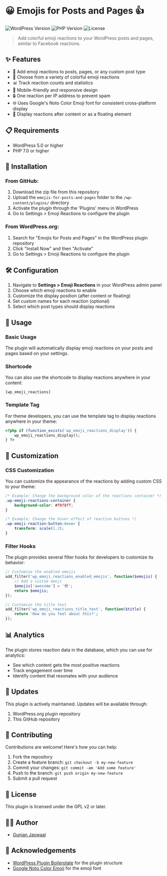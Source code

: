 # 😀 Emojis for Posts and Pages 👍

![WordPress Version](https://img.shields.io/badge/WordPress-5.0%2B-blue.svg)
![PHP Version](https://img.shields.io/badge/PHP-7.0%2B-purple.svg)
![License](https://img.shields.io/badge/License-GPL%20v2-green.svg)

> Add colorful emoji reactions to your WordPress posts and pages, similar to Facebook reactions.

## ✨ Features

- 🎨 Add emoji reactions to posts, pages, or any custom post type
- 🌈 Choose from a variety of colorful emoji reactions
- 📊 Track reaction counts and statistics
- 📱 Mobile-friendly and responsive design
- 🔒 One reaction per IP address to prevent spam
- 🌐 Uses Google's Noto Color Emoji font for consistent cross-platform display
- 🔄 Display reactions after content or as a floating element

## 📋 Requirements

- WordPress 5.0 or higher
- PHP 7.0 or higher

## 🚀 Installation

### From GitHub:

1. Download the zip file from this repository
2. Upload the `emojis-for-posts-and-pages` folder to the `/wp-content/plugins/` directory
3. Activate the plugin through the 'Plugins' menu in WordPress
4. Go to Settings > Emoji Reactions to configure the plugin

### From WordPress.org:

1. Search for "Emojis for Posts and Pages" in the WordPress plugin repository
2. Click "Install Now" and then "Activate"
3. Go to Settings > Emoji Reactions to configure the plugin

## 🛠️ Configuration

1. Navigate to **Settings > Emoji Reactions** in your WordPress admin panel
2. Choose which emoji reactions to enable
3. Customize the display position (after content or floating)
4. Set custom names for each reaction (optional)
5. Select which post types should display reactions

## 📝 Usage

### Basic Usage

The plugin will automatically display emoji reactions on your posts and pages based on your settings.

### Shortcode

You can also use the shortcode to display reactions anywhere in your content:

```
[wp_emoji_reactions]
```

### Template Tag

For theme developers, you can use the template tag to display reactions anywhere in your theme:

```php
<?php if (function_exists('wp_emoji_reactions_display')) {
    wp_emoji_reactions_display();
} ?>
```

## 🎨 Customization

### CSS Customization

You can customize the appearance of the reactions by adding custom CSS to your theme:

```css
/* Example: Change the background color of the reactions container */
.wp-emoji-reactions-container {
    background-color: #f0f8ff;
}

/* Example: Change the hover effect of reaction buttons */
.wp-emoji-reaction-button:hover {
    transform: scale(1.2);
}
```

### Filter Hooks

The plugin provides several filter hooks for developers to customize its behavior:

```php
// Customize the enabled emojis
add_filter('wp_emoji_reactions_enabled_emojis', function($emojis) {
    // Add a custom emoji
    $emojis['awesome'] = '😎';
    return $emojis;
});

// Customize the title text
add_filter('wp_emoji_reactions_title_text', function($title) {
    return 'How do you feel about this?';
});
```

## 📊 Analytics

The plugin stores reaction data in the database, which you can use for analytics:

- See which content gets the most positive reactions
- Track engagement over time
- Identify content that resonates with your audience

## 🔄 Updates

This plugin is actively maintained. Updates will be available through:

1. WordPress.org plugin repository
2. This GitHub repository

## 🤝 Contributing

Contributions are welcome! Here's how you can help:

1. Fork the repository
2. Create a feature branch: `git checkout -b my-new-feature`
3. Commit your changes: `git commit -am 'Add some feature'`
4. Push to the branch: `git push origin my-new-feature`
5. Submit a pull request

## 📜 License

This plugin is licensed under the GPL v2 or later.

## 👨‍💻 Author

- [Gunjan Jaswaal](https://gunjanjaswal.me/)

## 🙏 Acknowledgements

- [WordPress Plugin Boilerplate](https://wppb.me/) for the plugin structure
- [Google Noto Color Emoji](https://fonts.google.com/noto/specimen/Noto+Color+Emoji) for the emoji font
